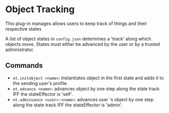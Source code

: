 # Object Tracking

This plug-in manages allows users to keep track of things and their respective states

A list of object states in `config.json` determines a 'track' along which objects move. States must either be advanced by the user or by a trusted administrator.
## Commands

- `ot.initobject <name>`: instantiates object <name> in the first state and adds it to the sending user's profile.
- `ot.advance <name>`: advances object <name> by one step along the state track IFF the stateEffector is 'self'.
- `ot.adminvance <user>:<name>`: advances user <user>'s object <name> by one step along the state track IFF the stateEffector is 'admin'.
